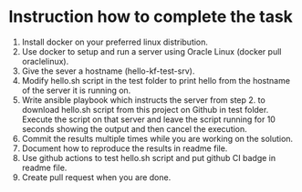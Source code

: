# Instruction how to complete the task

1. Install docker on your preferred linux distribution.
2. Use docker to setup and run a server using Oracle Linux (docker pull oraclelinux).
3. Give the sever a hostname (hello-kf-test-srv).
4. Modify hello.sh script in the test folder to print hello from the hostname of the server it is running on.
5. Write ansible playbook which instructs the server from step 2. to download hello.sh script from this project on Github in test folder. Execute the script on that server and leave the script running for 10 seconds showing the output and then cancel the execution.
6. Commit the results multiple times while you are working on the solution.
7. Document how to reproduce the results in readme file.
8. Use github actions to test hello.sh script and put github CI badge in readme file. 
9. Create pull request when you are done.
